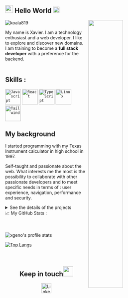 <!--<img src="https://imgur.com/3kB6Cfg.jpg">-->
<h2><img src="https://imgur.com/CTPzCrS.gif" height=25px width=25px> Hello World <img src="https://imgur.com/TFzFv3D.gif" height=20px width=20px></h2>
<img src="https://imgur.com/Z9n1y5S.gif" height=47% width=47% align="right">
<p align="left"> <img src="https://komarev.com/ghpvc/?username=xgeno" alt="koala819" /> </p>


My name is Xavier. I am a technology enthusiast and a web developer. I like to explore and discover new domains.<br>
I am training to become a **full stack developer** with a preference for the backend.<br><br>
## Skills :
<code><img height="50" src="https://img.icons8.com/color/2x/javascript.png" alt="Javascript"></code>
<code><img height="50" src="https://upload.wikimedia.org/wikipedia/commons/thumb/a/a7/React-icon.svg/langfr-1280px-React-icon.svg.png" alt="React"></code>
<code><img height="50" src="https://upload.wikimedia.org/wikipedia/commons/thumb/4/4c/Typescript_logo_2020.svg/512px-Typescript_logo_2020.svg.png" alt="TypeScript"></code>
<code><img height="50" src="https://img.icons8.com/color/96/000000/linux.png" alt="Linux"></code>
<code><img height="50" src="https://tailwindcss.com/_next/static/media/tailwindcss-logotype.128b6e12eb85d013bc9f80a917f57efe.svg" alt="Tailwind"></code>



## My background
I started programming with my Texas Instrument calculator in high school in 1997.

Self-taught and passionate about the web. What interests me the most is the possibility to collaborate with other passionate developers and to meet specific needs in terms of : user experience, navigation, performance and security.

<details>
  <summary>See the details of the projects</summary>

1. Cumuler les aides

   A friend of mine asked me to make a questionnaire to help people know the aids they can claim to renovate their house. After answering all the questions, the answers are sent to a google Doc so that my friend can exploit them and contact each person who answered the questionnaire. It's a complete and functional project where I subscribed to a domain name and took care of finding a host. [Come and try it](http://cumulerlesaides.fr)
</details>

<summary>📈 My GitHub Stats : </summary>
<br>
<br>
<p align="left"> <img align="left" alt="xgeno's profile stats" src="https://github-readme-stats.vercel.app/api?username=xgeno&show_icons=true&theme=default" alt="xgeno" />
<br>
  
  [![Top Langs](https://github-readme-stats.vercel.app/api/top-langs/?username=xgeno&layout=compact)](https://github.com/xgeno/github-readme-stats)

  <div align="center">
<br>
<h2>
Keep in touch<img src="https://github.com/tusharnankani/tusharnankani/blob/master/Assets/Handshake.gif" height="32px">
</h2>

[<img src="https://github.com/tusharnankani/tusharnankani/blob/master/Assets/Linkedin.svg" alt="Linkedin Logo" width="32">](https://www.linkedin.com/in/xavier-genolhac-79a98390/) 

</div>
